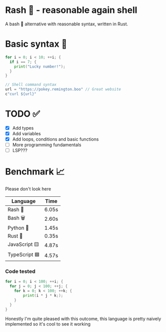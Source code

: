 # Rash 🦀 - reasonable again shell

A bash 🐚 alternative with reasonable syntax, written in Rust.

# Basic syntax 📜
```go
for i = 0; i < 10; ++i; {
  if i == 7; {
    print("Lucky number!");
  }
}
```
```go 
// Shell command syntax
url = "https://pokey.remington.boo" // Great website 
c"curl ${url}"
```

# TODO ✅
- [x] Add types
- [x] Add variables
- [x] Add loops, conditions and basic functions
- [ ] More programming fundamentals
- [ ] LSP???

# Benchmark 📈

Please don't look here

| Language     | Time      |
|--------------|-----------|
| Rash 🚀      | 6.05s    |
| Bash 🗑️      | 2.60s     |
| Python 🐍    | 1.45s     |
| Rust 🦀      | 0.35s     |
| JavaScript 🟨| 4.87s     |
| TypeScript 🟦| 4.57s     |

### Code tested

```go
for i = 0; i < 100; ++i; {
  for j = 0; j < 100; ++j; {
    for k = 0; k < 100; ++k; {
	    print(i * j * k;);
    }
  }
}
```

Honestly I'm quite pleased with this outcome, this language is pretty naively implemented so it's cool to see it working
